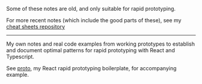 Some of these notes are old, and only suitable for rapid prototyping.

For more recent notes (which include the good parts of these), see my [cheat sheets repository](https://github.com/jfhector/cheat-sheets/tree/master/tech-notes/react)

<hr/>

My own notes and real code examples from working prototypes to establish and document optimal patterns for rapid prototyping with React and Typescript.

See [proto](https://github.com/jfhector/proto), my React rapid prototyping boilerplate, for accompanying example.
